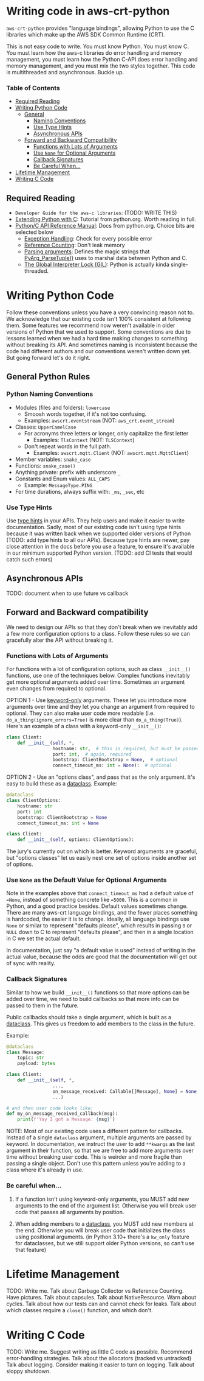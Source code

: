 # Writing code in aws-crt-python

`aws-crt-python` provides "language bindings", allowing Python to use the
C libraries which make up the AWS SDK Common Runtime (CRT).

This is not easy code to write. You must know Python. You must know C.
You must learn how the aws-c libraries do error handling and memory management,
you must learn how the Python C-API does error handling and memory management,
and you must mix the two styles together. This code is multithreaded and asynchronous.
Buckle up.

### Table of Contents

*   [Required Reading](#required-reading)
*   [Writing Python Code](#writing-python-code)
    *   [General](#general-python-rules)
        *   [Naming Conventions](#python-naming-conventions)
        *   [Use Type Hints](#use-type-hints)
        *   [Asynchronous APIs](#asynchronous-apis)
    *   [Forward and Backward Compatibility](#forward-and-backward-compatibility)
        *   [Functions with Lots of Arguments](#functions-with-lots-of-arguments)
        *   [Use `None` for Optional Arguments](#use-none-as-the-default-value-for-optional-arguments)
        *   [Callback Signatures](#callback-signatures)
        *   [Be Careful When...](#be-careful-when)
*   [Lifetime Management](#lifetime-management)
*   [Writing C Code](#writing-c-code)

## Required Reading

*   `Developer Guide for the aws-c libraries`: (TODO: WRITE THIS)
*   [Extending Python with C](https://docs.python.org/3/extending/extending.html):
    Tutorial from python.org. Worth reading in full.
*   [Python/C API Reference Manual](https://docs.python.org/3/c-api/index.html): Docs from python.org. Choice bits are selected below
    *   [Exception Handling](https://docs.python.org/3/c-api/exceptions.html): Check for every possible error
    *   [Reference Counting](https://docs.python.org/3/c-api/refcounting.html): Don't leak memory
    *   [Parsing arguments](https://docs.python.org/3/c-api/arg.html):
        Defines the magic strings that [PyArg_ParseTuple()](https://docs.python.org/3/c-api/arg.html#c.PyArg_ParseTuple)
        uses to marshal data between Python and C.
    *   [The Global Interpreter Lock (GIL)](https://docs.python.org/3/c-api/init.html#thread-state-and-the-global-interpreter-lock):
        Python is actually kinda single-threaded.


# Writing Python Code

Follow these conventions unless you have a very convincing reason not to.
We acknowledge that our existing code isn't 100% consistent at following them.
Some features we recommend now weren't available in older versions of
Python that we used to support. Some conventions are due to lessons learned
when we had a hard time making changes to something without breaking its API.
And sometimes naming is inconsistent because the code had different authors
and our conventions weren't written down yet. But going forward
let's do it right.

## General Python Rules

### Python Naming Conventions

*   Modules (files and folders): `lowercase`
    *   Smoosh words together, if it's not too confusing.
    *   Examples: `awscrt.eventstream` (NOT: `aws_crt.event_stream`)
*   Classes: `UpperCamelCase`
    *   For acronyms three letters or longer, only capitalize the first letter
        *   Examples: `TlsContext` (NOT: `TLSContext`)
    *   Don't repeat words in the full path.
        *   Examples: `awscrt.mqtt.Client` (NOT: `awscrt.mqtt.MqttClient`)
*   Member variables: `snake_case`
*   Functions: `snake_case()`
*   Anything private: prefix with underscore `_`
*   Constants and Enum values: `ALL_CAPS`
    *   Example: `MessageType.PING`
*   For time durations, always suffix with: `_ms`, `_sec`, etc

### Use Type Hints

Use [type hints](https://docs.python.org/3/library/typing.html) in your APIs.
They help users and make it easier to write documentation.
Sadly, most of our existing code isn't using type hints because it was written
back when we supported older versions of Python
(TODO: add type hints to all our APIs).
Because type hints are newer, pay close attention in the docs before you use a feature,
to ensure it's available in our minimum supported Python version.
(TODO: add CI tests that would catch such errors)

## Asynchronous APIs

TODO: document when to use future vs callback

## Forward and Backward compatibility

We need to design our APIs so that they don't break when we inevitably
add a few more configuration options to a class.
Follow these rules so we can gracefully alter the API without breaking it.

### Functions with Lots of Arguments

For functions with a lot of configuration options,
such as class `__init__()` functions, use one of the techniques below.
Complex functions inevitably get more optional arguments added over time.
Sometimes an argument even changes from required to optional.

OPTION 1 - Use [keyword-only](https://docs.python.org/3/tutorial/controlflow.html#keyword-only-arguments) arguments.
These let you introduce more arguments over time
and they let you change an argument from required to optional.
They can also make user code more readable (i.e. `do_a_thing(ignore_errors=True)` is more clear than `do_a_thing(True)`).
Here's an example of a class with a keyword-only `__init__()`:
```py
class Client:
    def __init__(self, *,
                 hostname: str,  # this is required, but must be passed by keyword
                 port: int,  # again, required
                 bootstrap: ClientBootstrap = None,  # optional
                 connect_timeout_ms: int = None):  # optional
```

OPTION 2 - Use an "options class", and pass that as the only argument.
It's easy to build these as a [dataclass](https://docs.python.org/3/library/dataclasses.html).
Example:
```py
@dataclass
class ClientOptions:
    hostname: str
    port: int
    bootstrap: ClientBootstrap = None
    connect_timeout_ms: int = None

class Client:
    def __init__(self, options: ClientOptions):
```

The jury's currently out on which is better. Keyword arguments are graceful,
but "options classes" let us easily nest one set of options inside another set of options.

### Use `None` as the Default Value for Optional Arguments

Note in the examples above that `connect_timeout_ms` had a default value of `=None`,
instead of something concrete like `=5000`. This is a common in Python,
and a good practice besides. Default values sometimes change.
There are many aws-crt language bindings, and the fewer places something is hardcoded,
the easier it is to change. Ideally, all language bindings use `None` or similar
to represent "defaults please", which results in passing `0` or `NULL` down to C to
represent "defaults please", and then in a single location in C we set the actual default.

In documentation, just say "a default value is used" instead of writing in the actual value,
because the odds are good that the documentation will get out of sync with reality.

### Callback Signatures

Similar to how we build `__init__()` functions so that more options can be added over time,
we need to build callbacks so that more info can be passed to them in the future.

Public callbacks should take a single argument, which is built as a
[dataclass](https://docs.python.org/3/library/dataclasses.html).
This gives us freedom to add members to the class in the future.

Example:
```py
@dataclass
class Message:
    topic: str
    payload: bytes

class Client:
    def __init__(self, *,
                 ...,
                 on_message_received: Callable[[Message], None] = None,
                 ...)

# and then user code looks like:
def my_on_message_received_callback(msg):
    print(f'Yay I got a Message: {msg}')
```

NOTE: Most of our existing code uses a different pattern for callbacks.
Instead of a single `dataclass` argument, multiple arguments are passed by keyword.
In documentation, we instruct the user to add `**kwargs` as the last argument in their function,
so that we are free to add more arguments over time without breaking user code.
This is weirder and more fragile than passing a single object.
Don't use this pattern unless you're adding to a class where it's already in use.

### Be careful when...

1)  If a function isn't using keyword-only arguments, you MUST add new arguments
    to the end of the argument list. Otherwise you will break user code that
    passes all arguments by position.

2)  When adding members to a [dataclass](https://docs.python.org/3/library/dataclasses.html),
    you MUST add new members at the end. Otherwise you will break user code that
    initializes the class using positional arguments. (in Python 3.10+
    there's a `kw_only` feature for dataclasses, but we still support older
    Python versions, so can't use that feature)

# Lifetime Management

TODO: Write me.
Talk about Garbage Collector vs Reference Counting. Have pictures.
Talk about capsules. Talk about NativeResource. Warn about cycles.
Talk about how our tests can and cannot check for leaks.
Talk about which classes require a `close()` function, and which don't.

# Writing C Code

TODO: Write me.
Suggest writing as little C code as possible.
Recommend error-handling strategies.
Talk about the allocators (tracked vs untracked)
Talk about logging. Consider making it easier to turn on logging.
Talk about sloppy shutdown.

